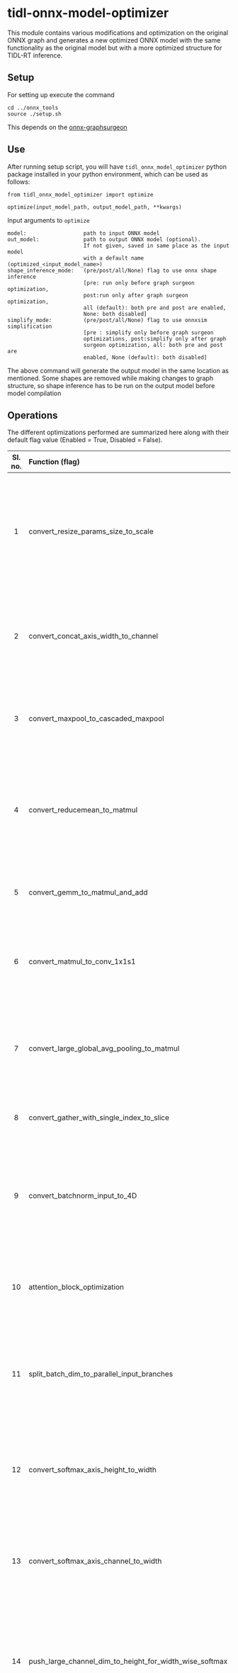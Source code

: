 # tidl-onnx-model-optimizer
This module contains various modifications and optimization on the original ONNX graph and generates a new optimized ONNX model with the same functionality as the original model but with a more optimized structure for TIDL-RT inference.

## Setup
For setting up execute the command

    cd ../onnx_tools
    source ./setup.sh

This depends on the [onnx-graphsurgeon](https://github.com/NVIDIA/TensorRT/tree/master/tools/onnx-graphsurgeon)

## Use
After running setup script, you will have `tidl_onnx_model_optimizer` python package installed in your python environment, which can be used as follows:

    from tidl_onnx_model_optimizer import optimize

    optimize(input_model_path, output_model_path, **kwargs)

Input arguments to `optimize`

    model:                  path to input ONNX model
    out_model:              path to output ONNX model (optional).
                            If not given, saved in same place as the input model
                            with a default name (optimized_<input_model_name>)
    shape_inference_mode:   (pre/post/all/None) flag to use onnx shape inference
                            [pre: run only before graph surgeon optimization,
                            post:run only after graph surgeon optimization,
                            all (default): both pre and post are enabled,
                            None: both disabled]
    simplify_mode:          (pre/post/all/None) flag to use onnxsim simplification
                            [pre : simplify only before graph surgeon
                            optimizations, post:simplify only after graph
                            surgeon optimization, all: both pre and post are
                            enabled, None (default): both disabled]


The above command will generate the output model in the same location as mentioned. Some shapes are removed while making changes to graph structure, so shape inference has to be run on the output model before model compilation


## Operations
The different optimizations performed are summarized here along with their default flag value (Enabled = True, Disabled = False).

| Sl. no. | Function (flag)                       | Summary                               |       Default     |
|:------: | :------------------------------------ |:------------------------------------: | :---------------- |
| 1 | convert_resize_params_size_to_scale | Resize operator can specify either size of scale parameter in input, but TIDL does not support size input params. This function converts size to corresposding scale. For e.g, with input [3, 256, 256] and size input [3, 128, 128], it will convert to scales [1, 2, 2]| False |
| 2 | convert_concat_axis_width_to_channel | TIDL only supports concat on channel axis. This function converts Concat layer with width axis to Concat layer with channel axis adjusting the input and output accordingly with Reshapes | False |
| 3 | convert_maxpool_to_cascaded_maxpool | The MaxPool layer with large kernel (> 3x3) is replaced with cascaded MaxPool layers wiht 3x3 kernel. Assume that the kernel size is NxN where N is odd | True |
| 4 | convert_reducemean_to_matmul | The ReduceMean layer is replaced with the cascaded multiple layers, e.g., "Reshape + MatMul + Reshape". The attribute, "axes" of ReduceMean should be W and H dimension. ReduceMean in channel dimension is not supported | True |
| 5 | convert_gemm_to_matmul_and_add | Gemm layer with constant B input in converted to Matmul and Gemm bias (if exists) is converted to a following Add layer | False |
| 6 | convert_matmul_to_conv_1x1s1 | Function to convert MatMul layer to Convolution with kernel 1x1, stride 1x1. Only works for MatMuls with input dimensions not equal to 3 (i.e., 2 or >= 4 works) | False |
| 7 | convert_large_global_avg_pooling_to_matmul | Global average pooling with large HxW values might be unoptimal, converting the input with a reshape from HxW to 1xHW and doing MatMul with a const tensor of dim HWx1 and value of 1/HW | True |
| 8 | convert_gather_with_single_index_to_slice | Gather layer with a single index = t, can be converted to Slice [t, t+1] on the same axis | True |
| 9 | convert_batchnorm_input_to_4D |  Batchnorm input with less than 4 dimension is converted to 4 dimension by adding 1's at the end, done using Reshaped before and after the layer. TIDL supports only 4D batchnorm (NCHW) with batchnorm on the channel | True |
| 10 | attention_block_optimization | Attention block optimization function, identifies attention blocks and performs TIDL specific optimizations on the attention blocks as a whole | False |
| 11 | split_batch_dim_to_parallel_input_branches | If network has batch dimensions to some layers which does not suppport batch dim in TIDL framework, duplicate the layer and split in multiple branches so as each batch gets treated as different input to different branch | False |
| 12 | convert_softmax_axis_height_to_width | The SoftMax layer with operation in the height dimension is replaced with Transpose -> SoftMax -> Transpose to satisfy constraint of SoftMax layer only occuring in width dimension | True |
| 13 | convert_softmax_axis_channel_to_width | The SoftMax layer with operation in the channel dimension is replaced with Transpose -> SoftMax -> Transpose to satisfy constraint of SoftMax layer only occuring in width dimension | True |
| 14 | push_large_channel_dim_to_height_for_width_wise_softmax | When a softmax has high value of dimensions channel and upper it performs unoptimal. But reshaping the shape to have a larger height can make it more efficient. Hence Softmax is changed to Reshape -> Softmax -> Reshape | True |
| 15 | convert_conv_large_pad_to_smaller_kernel | Convolution layer with large kernels and small inputs might be unsupported when pad is greater than the input dimension. This can be converted to Conv with smaller kernel and less pad for support | True |
| 16 | expand_layernorm_to_component_ops | The LayerNormalization-17 layer from ONNX is not supported by TIDL. We can expand this layer to it's fundamental operators to make it supported in TIDL | False |
| 17 | push_matmul_channel_in_height | Matmul layers with one input broadcasted across channel and other input with small plane size can have the channel and height axis merged to get optimized performance | False |
| 18 | expand_slice_across_multiple_axis | Slice along a single axis is currently supported for TIDL import. This will split the slice into multiple slices each acting on a single axis. | True |
| 19 | convert_instancenorm_to_layernorm | InstanceNormalisation is not supported in TIDL, converting it to LayerNorm with the same functionality. | False |
| 20 | convert_unsqueeze_to_reshape | Converts the Unsqueeze layer to reshape layer for support. | False |
| 21 | add_bias_qdq | Adds the bias quantization to conv layers if not already there (Weight_params * Act_params) | False |
| 22 | remove_quantize_initializer | Removes the Quantization node in initialisers (reduces the model size as input becomes 8-bit) - Use only for PT2E exported models (quantization=3) | True |
| 23 | remove_duplicate_quantize_dequantize | Removes the duplicate sequential Q-DQ layers (keeps the first quant params) | False |
| 24 | convert_neg_to_mul | Converts the Neg layer (from RoPE) to mul by -1 | True |
| 25 | convert_expand_to_reshape_and_concat | Converts the expand layer to reshape and concat | True |
| 26 | convert_single_concat_to_consecutive_concats | Convert a concat which works as expanding a dimension of a tensor (1x1x10 -> 1x5x10) to multiple consecutive concats which only takes 2 inputs at once, thus in the example, we would have 4 different concats.  | True |
| 27 | convert_conv_7x7_stride4_to_stride1 | Few models(segformer) has a convolution layer with 7x7 kernel and 4 stride, converting the layer to the one with a stride of 1 using combination of maxpool and conv  | True |
| 28 | convert_2_dimension_slice_to_maxpool | Slice if present in 2 axes, with same steps, it is converted to a corresponding maxpool with kernel size of 1, transpose also are inserted if channel not in 2nd dimension | False |
| 29 | Change_argmax_keepdims_to_1 | Changes the keepdims parameter from 0 to 1 and adds a reshape node to accomodate for the shape | False |
| 30 | Hf_attention_block_optimization | Attention block optimization function, identifies attention blocks and performs TIDL specific optimizations on the attention blocks as a whole | True |
| 31 | convert_reducesum_to_matmul | The ReduceSum layer is replaced with the cascaded multiple layers, e.g., "Reshape + MatMul + Reshape". The attribute, "axes" of ReduceSum should be W and H dimension. ReduceSum in channel dimension is not supported | True |
| 32 | convert_resize_params_size_to_scale_dynamic_batch | Finds Resize nodes that use a sequence of nodes that dynamically determine output sizes, which are added during export. The rule determines the static 'scales', and removes the dynamic nodes such that the Reize node is supported | False |
| 33 | replace_mean_with_eltwise | Replaced Mean of 2 tensors with Add + Multiply by 0.5 (since Div is also not supported). >2 inputs is not supported, but could be implemented without much difficulty | False |
| 34 | replace_sub_with_neg_add | Replace Sub node with a negation (Mul by -1) -> Add. May be impacted by asymmetric quantization | False |
| 35 | convert_conv_even_filter_to_odd | Replaces even-sized convolutions with the next-size-up Odd filer as a workaround for unimplemented even-sized kernels. This is supported up to 6x6 (replace w/ 7x7). This rule will insert an additional (asymmetric) Pad before, and TIDL import will likely add a corresponding Crop layer during parsing. | False |
| 36 | remove_duplicates | Removes duplicate nodes, i.e. those that take the same inputs and have the same parameters. These should produce identical results and can be skipped. | False |
| 37 | remove_unity_resize | Remove "Resize" notes with unity scaling factor (scales=1) | False |
| 38 | insert_1x1_conv_before_depthtospace | Add a 1x1 conv before depthtospace operation as this layer fuses into the previous conv | False |
| 39 | convert_depth2space_to_reshp_tr_reshp | Replace the DepthToSpace operation with reshape->transpose->reshape operation | True |
| 40 | convert_space2depth_to_reshp_tr_reshp |  Replace the SpaceToDepth operation with reshape->transpose->reshape operation | True |
| 41 | convert_tanhgelu_to_erfgelu | Replace the gelu based on tanh to the originial erf based gelu  | True |
| 42 | support_broadcast_ops_constant_input | Replaces the constants in elt-wise arithmetic operators to prevent multidimensional broadcast or cross-broadcast | False |
| 43 | remove_where_layer | Remove the where layer when the condition is all True or all False | True |  

### NOTE
1. This module performs some optimizations on the model and one of the optimization is in early stage named as "split_batch_dim_to_parallel_input_branches". This optimization changes a network with its partial structure with batch to multiple parallel branches in order to have TIDL-RT compatible structure. As of now the "batch specific optimization" is **experimental and at early stage** and require user to provide the start and end node names where the batch dimension needs to be replaced with parallel branches. (*Check batch.py for these two global variables named START_NODE_NAME and END_NODE_NAME*) In future support will be added to automatically detect these nodes and these variables will be removed.
2. Two optimization rules provided in (RGB_YUV_model_converter.py and onnx_model_opt.py) placed  at one directory above shall be combined with this module in future, but currently can be continued to be used as independent optimization scripts
